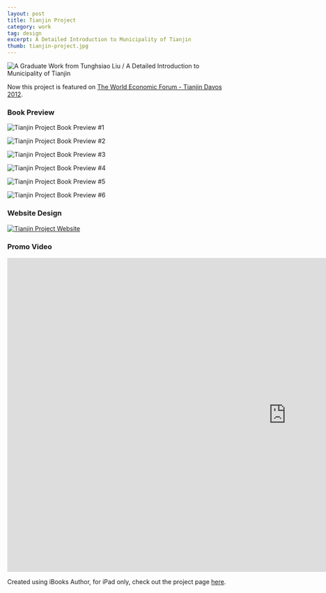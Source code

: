 ```yaml
---
layout: post
title: Tianjin Project
category: work
tag: design
excerpt: A Detailed Introduction to Municipality of Tianjin
thumb: tianjin-project.jpg
---
```


<div class=txt>
<p><img src="{{ site.file }}/tianjin-project.png" alt="A Graduate Work from Tunghsiao Liu / A Detailed Introduction to Municipality of Tianjin"></p>

<p class=note>Now this project is featured on <a href="/work/tianjin-project-wef/">The World Economic Forum - Tianjin Davos 2012</a>.</p>
</div>

<div class=txt>
  <h3>Book Preview</h3>
</div>
<p><img src="{{ site.file }}/tianjin-project-preview-01.jpg" alt="Tianjin Project Book Preview #1"></p>
<p><img src="{{ site.file }}/tianjin-project-preview-02.jpg" alt="Tianjin Project Book Preview #2"></p>
<p><img src="{{ site.file }}/tianjin-project-preview-03.jpg" alt="Tianjin Project Book Preview #3"></p>
<p><img src="{{ site.file }}/tianjin-project-preview-04.jpg" alt="Tianjin Project Book Preview #4"></p>
<p><img src="{{ site.file }}/tianjin-project-preview-05.jpg" alt="Tianjin Project Book Preview #5"></p>
<p><img src="{{ site.file }}/tianjin-project-preview-merged.jpg" alt="Tianjin Project Book Preview #6"></p>

<div class=txt>
  <h3>Website Design</h3>
</div>
<p class=browser><a href="/lab/tianjin/"><img src="{{ site.file }}/tianjin-project-site.jpg" alt="Tianjin Project Website"></a></p>

<div class=txt>
  <h3>Promo Video</h3>
</div>
<iframe width="1280" height="720" src="http://www.youtube.com/embed/dk2Fg8WJ3-o?rel=0" frameborder="0" allowfullscreen></iframe>

<div class=txt>
<p>Created using iBooks Author, for iPad only, check out the project page <a href="/lab/tianjin/">here</a>.</p>
</div>

<script src="http://ajax.googleapis.com/ajax/libs/jquery/1.6.1/jquery.min.js"></script>
<script>
// By Chris Coyier & tweaked by Mathias Bynens
$(function() {
  var $allVideos = $("iframe[src*='//www.youtube.com/embed']"),
      $fluidEl = $("body");
  $allVideos.each(function() {
    $(this)
      .data('aspectRatio', this.height / this.width)
      .removeAttr('height')
      .removeAttr('width');
  });

  $(window).resize(function() {
    var newWidth = $fluidEl.width();
    $allVideos.each(function() {
      var $el = $(this);
      $el
        .width(newWidth)
        .height(newWidth * $el.data('aspectRatio'));
    });
  }).resize();
});
</script>